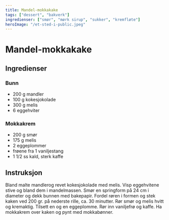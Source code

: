 ```yaml
---
title: Mandel-mokkakake
tags: ["dessert", "bakverk"]
ingredienser: ["smør", "mørk sirup", "sukker", "kremfløte"]
heroImage: "/et-sted-i-public.jpeg"
---
```


# Mandel-mokkakake

## Ingredienser

### Bunn

- 200 g mandler
- 100 g kokesjokolade
- 300 g melis
- 6 eggehviter

### Mokkakrem

- 200 g smør
- 175 g melis
- 2 eggeplommer
- frøene fra 1 vaniljestang
- 1 1/2 ss kald, sterk kaffe

## Instruksjon

Bland malte mandlerog revet kokesjokolade med melis. Visp eggehvitene stive og bland dem i mandelmassen. Smør en springform på 24 cm i diameter og dekk bunnen med bakepapir. Fordel røren i formen og stek kaken ved 200 gr. på nederste rille, ca. 30 minutter. Rør smør og melis hvitt og kremaktig. Tilsett en og en eggeplomme. Rør inn vaniljefrø og kaffe. Ha mokkakrem over kaken og pynt med mokkabønner.
